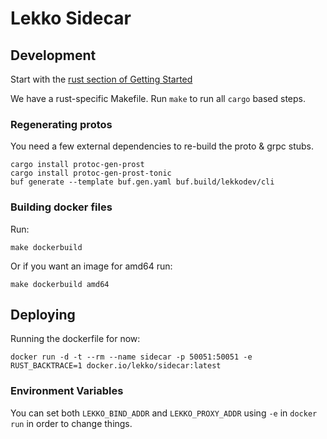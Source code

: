 # Lekko Sidecar

## Development

Start with the [rust section of Getting Started](https://www.notion.so/lekko/Getting-Started-1296588c4ed44898820983c57b51f490#99f8d824ce504fed877a8f94b2a99860)

We have a rust-specific Makefile. Run `make` to run all `cargo` based steps.

### Regenerating protos

You need a few external dependencies to re-build the proto & grpc stubs.

```
cargo install protoc-gen-prost
cargo install protoc-gen-prost-tonic
buf generate --template buf.gen.yaml buf.build/lekkodev/cli
```

### Building docker files

Run:
```
make dockerbuild
```
Or if you want an image for amd64 run:
```
make dockerbuild amd64
```

## Deploying

Running the dockerfile for now:
```
docker run -d -t --rm --name sidecar -p 50051:50051 -e RUST_BACKTRACE=1 docker.io/lekko/sidecar:latest
```

### Environment Variables
You can set both `LEKKO_BIND_ADDR` and `LEKKO_PROXY_ADDR` using `-e` in `docker run` in order to change things.

